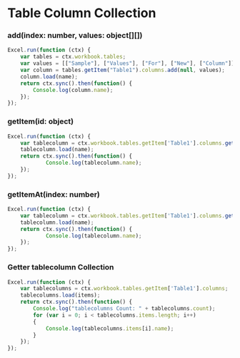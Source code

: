 # Table Column Collection

### add(index: number, values: object[][])

```js
Excel.run(function (ctx) { 
	var tables = ctx.workbook.tables;
	var values = [["Sample"], ["Values"], ["For"], ["New"], ["Column"]];
	var column = tables.getItem("Table1").columns.add(null, values);
	column.load(name);
	return ctx.sync().then(function() {
		Console.log(column.name);
	});
});
```

### getItem(id: object)

```js
Excel.run(function (ctx) { 
	var tablecolumn = ctx.workbook.tables.getItem['Table1'].columns.getItem(0);
	tablecolumn.load(name);
	return ctx.sync().then(function() {
			Console.log(tablecolumn.name);
	});
});
```

### getItemAt(index: number)
```js
Excel.run(function (ctx) { 
	var tablecolumn = ctx.workbook.tables.getItem['Table1'].columns.getItemAt(0);
	tablecolumn.load(name);
	return ctx.sync().then(function() {
			Console.log(tablecolumn.name);
	});
});
```
### Getter tablecolumn Collection

```js
Excel.run(function (ctx) { 
	var tablecolumns = ctx.workbook.tables.getItem['Table1'].columns;
	tablecolumns.load(items);
	return ctx.sync().then(function() {
		Console.log("tablecolumns Count: " + tablecolumns.count);
		for (var i = 0; i < tablecolumns.items.length; i++)
		{
			Console.log(tablecolumns.items[i].name);
		}
	});
});
```